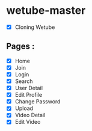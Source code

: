 # wetube-master
- [x] Cloning Wetube

## Pages :
- [x] Home
- [x] Join
- [x] Login
- [x] Search 
- [x] User Detail
- [x] Edit Profile
- [x] Change Password
- [x] Upload
- [x] Video Detail
- [x] Edit Video